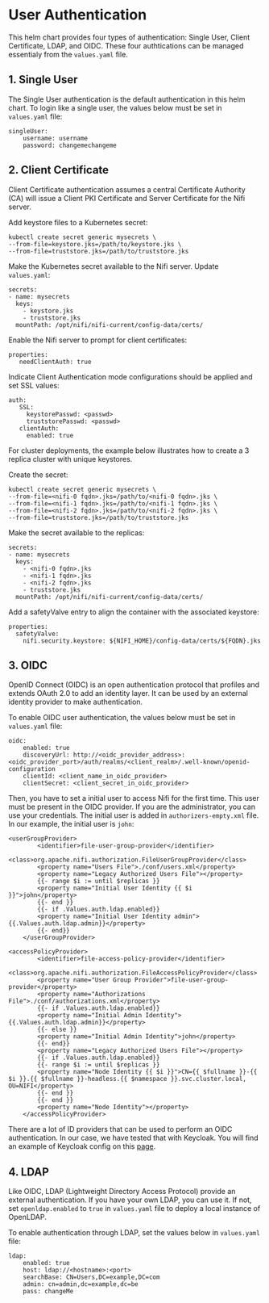 User Authentication
=============

This helm chart provides four types of authentication: Single User, Client Certificate, LDAP, and OIDC. These four authtications can be managed essentialy from the `values.yaml` file. 


## 1. Single User

The Single User authentication is the default authentication in this helm chart. To login like a single user, the values below must be set in `values.yaml` file:

````
singleUser:
    username: username
    password: changemechangeme
````


## 2. Client Certificate

Client Certificate authentication assumes a central Certificate Authority (CA) will issue a Client PKI Certificate and Server Certificate for the Nifi server.

Add keystore files to a Kubernetes secret:

````
kubectl create secret generic mysecrets \
--from-file=keystore.jks=/path/to/keystore.jks \
--from-file=truststore.jks=/path/to/truststore.jks
````

Make the Kubernetes secret available to the Nifi server.  Update `values.yaml`:

````
secrets:
- name: mysecrets
  keys:
    - keystore.jks
    - truststore.jks
  mountPath: /opt/nifi/nifi-current/config-data/certs/
````

Enable the Nifi server to prompt for client certificates:

````
properties:
   needClientAuth: true
````

Indicate Client Authentication mode configurations should be applied and set SSL values:

````
auth:
   SSL:
     keystorePasswd: <passwd>
     truststorePasswd: <passwd>
   clientAuth: 
     enabled: true
````

For cluster deployments, the example below illustrates how to create a 3 replica cluster with unique keystores.

Create the secret:

````
kubectl create secret generic mysecrets \
--from-file=<nifi-0 fqdn>.jks=/path/to/<nifi-0 fqdn>.jks \
--from-file=<nifi-1 fqdn>.jks=/path/to/<nifi-1 fqdn>.jks \
--from-file=<nifi-2 fqdn>.jks=/path/to/<nifi-2 fqdn>.jks \
--from-file=truststore.jks=/path/to/truststore.jks
````

Make the secret available to the replicas:

````
secrets:
- name: mysecrets
  keys:
    - <nifi-0 fqdn>.jks
    - <nifi-1 fqdn>.jks
    - <nifi-2 fqdn>.jks
    - truststore.jks
  mountPath: /opt/nifi/nifi-current/config-data/certs/
````

Add a safetyValve entry to align the container with the associated keystore: 

````
properties:
  safetyValve:
    nifi.security.keystore: ${NIFI_HOME}/config-data/certs/${FQDN}.jks
````


## 3. OIDC

OpenID Connect (OIDC) is an open authentication protocol that profiles and extends OAuth 2.0 to add an identity layer. It can be used by an external identity provider to make authentication. 

To enable OIDC user authentication, the values below must be set in `values.yaml` file:

````
oidc:
    enabled: true
    discoveryUrl: http://<oidc_provider_address>:<oidc_provider_port>/auth/realms/<client_realm>/.well-known/openid-configuration
    clientId: <client_name_in_oidc_provider>
    clientSecret: <client_secret_in_oidc_provider>
````

Then, you have to set a initial user to access Nifi for the first time. This user must be present in the OIDC provider. If you are the administrator, you can use your credentials. The initial user is added in `authorizers-empty.xml` file. In our example, the initial user is `john`:

````
<userGroupProvider>
        <identifier>file-user-group-provider</identifier>
        <class>org.apache.nifi.authorization.FileUserGroupProvider</class>
        <property name="Users File">./conf/users.xml</property>
        <property name="Legacy Authorized Users File"></property>
        {{- range $i := until $replicas }}
        <property name="Initial User Identity {{ $i }}">john</property>
        {{- end }}
        {{- if .Values.auth.ldap.enabled}}
        <property name="Initial User Identity admin">{{.Values.auth.ldap.admin}}</property>
        {{- end}}
    </userGroupProvider>
````

````
<accessPolicyProvider>
        <identifier>file-access-policy-provider</identifier>
        <class>org.apache.nifi.authorization.FileAccessPolicyProvider</class>
        <property name="User Group Provider">file-user-group-provider</property>
        <property name="Authorizations File">./conf/authorizations.xml</property>
        {{- if .Values.auth.ldap.enabled}}
        <property name="Initial Admin Identity">{{.Values.auth.ldap.admin}}</property>
        {{- else }}
        <property name="Initial Admin Identity">john</property>
        {{- end}}
        <property name="Legacy Authorized Users File"></property>
        {{- if .Values.auth.ldap.enabled}}
        {{- range $i := until $replicas }}
        <property name="Node Identity {{ $i }}">CN={{ $fullname }}-{{ $i }}.{{ $fullname }}-headless.{{ $namespace }}.svc.cluster.local, OU=NIFI</property>
        {{- end }}
        {{- end }}
        <property name="Node Identity"></property>
    </accessPolicyProvider>
````

There are a lot of ID providers that can be used to perform an OIDC authentication. In our case, we have tested that with Keycloak. You will find an example of Keycloak config on this [page](https://github.com/cetic/helm-nifi/tree/feature/nifi_1.14.0/doc/KEYCLOAK.md).


## 4. LDAP

Like OIDC, LDAP (Lightweight Directory Access Protocol) provide an external authentication. If you have your own LDAP, you can use it. If not, set `openldap.enabled` to `true` in `values.yaml` file to deploy a local instance of OpenLDAP.

To enable authentication through LDAP, set the values below in `values.yaml` file:

````
ldap:
    enabled: true
    host: ldap://<hostname>:<port>
    searchBase: CN=Users,DC=example,DC=com
    admin: cn=admin,dc=example,dc=be
    pass: changeMe
````
